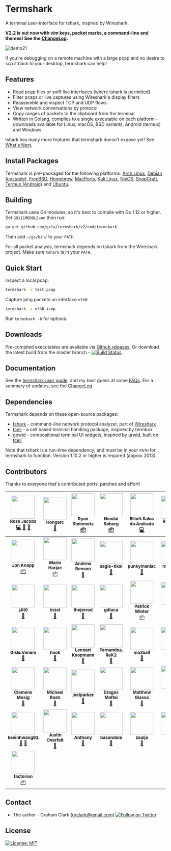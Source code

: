 [twitter-follow-url]: https://twitter.com/intent/follow?screen_name=termshark
[twitter-follow-img]: https://img.shields.io/twitter/follow/termshark.svg?style=social&label=Follow

# Termshark
A terminal user-interface for tshark, inspired by Wireshark.

**V2.2 is out now with vim keys, packet marks, a command-line and themes! See the [ChangeLog](CHANGELOG.md#changelog).**

![demo21](/../gh-pages/images/demo21.png?raw=true)

If you're debugging on a remote machine with a large pcap and no desire to scp it back to your desktop, termshark can help!

## Features

- Read pcap files or sniff live interfaces (where tshark is permitted)
- Filter pcaps or live captures using Wireshark's display filters
- Reassemble and inspect TCP and UDP flows
- View network conversations by protocol
- Copy ranges of packets to the clipboard from the terminal
- Written in Golang, compiles to a single executable on each platform - downloads available for Linux, macOS, BSD variants, Android (termux) and Windows

tshark has many more features that termshark doesn't expose yet! See [What's Next](docs/FAQ.md#whats-next).

## Install Packages

Termshark is pre-packaged for the following platforms: [Arch Linux](docs/Packages.md#arch-linux), [Debian (unstable)](docs/Packages.md#debian), [FreeBSD](docs/Packages.md#freebsd), [Homebrew](docs/Packages.md#homebrew), [MacPorts](docs/Packages.md#macports), [Kali Linux](docs/Packages.md#kali-linux), [NixOS](docs/Packages.md#nixos), [SnapCraft](docs/Packages.md#snapcraft), [Termux (Android)](docs/Packages.md#termux-android) and [Ubuntu](docs/Packages.md#ubuntu).

## Building

Termshark uses Go modules, so it's best to compile with Go 1.12 or higher. Set `GO111MODULE=on` then run:

```bash
go get github.com/gcla/termshark/v2/cmd/termshark
```
Then add ```~/go/bin/``` to your ```PATH```.

For all packet analysis, termshark depends on tshark from the Wireshark project. Make sure ```tshark``` is in your ```PATH```.

## Quick Start

Inspect a local pcap:

```bash
termshark -r test.pcap
```

Capture ping packets on interface ```eth0```:

```bash
termshark -i eth0 icmp
```

Run ```termshark -h``` for options.

## Downloads

Pre-compiled executables are available via [Github releases](https://github.com/gcla/termshark/releases). Or download the latest build from the master branch - [![Build Status](https://travis-ci.org/gcla/termshark.svg?branch=master)](https://travis-ci.org/gcla/termshark).

## Documentation

See the [termshark user guide](docs/UserGuide.md), and my best guess at some [FAQs](docs/FAQ.md). For a summary of updates, see the [ChangeLog](CHANGELOG.md#changelog).

## Dependencies

Termshark depends on these open-source packages:

- [tshark](https://www.wireshark.org/docs/man-pages/tshark.html) - command-line network protocol analyzer, part of [Wireshark](https://wireshark.org)
- [tcell](https://github.com/gdamore/tcell) - a cell based terminal handling package, inspired by termbox
- [gowid](https://github.com/gcla/gowid) - compositional terminal UI widgets, inspired by [urwid](http://urwid.org), built on [tcell](https://github.com/gdamore/tcell)

Note that tshark is a run-time dependency, and must be in your ```PATH``` for termshark to function.  Version 1.10.2 or higher is required (approx 2013).

## Contributors

Thanks to everyone that's contributed ports, patches and effort!

<!-- ALL-CONTRIBUTORS-LIST:START - Do not remove or modify this section -->
<!-- prettier-ignore -->
| [<img src="https://avatars0.githubusercontent.com/u/10995145?v=4" width="72px;"/><br /><sub><b>Ross Jacobs</b></sub>](https://swit.sh)<br />[💻](https://github.com/gcla/termshark/commits?author=pocc "Code") [🐛](https://github.com/gcla/termshark/issues?q=author%3Apocc "Bug reports") [📓](#userTesting-pocc "User Testing") | [<img src="https://avatars1.githubusercontent.com/u/19208123?v=4" width="72px;"/><br /><sub><b>Hongarc</b></sub>](https://github.com/Hongarc)<br />[📖](https://github.com/gcla/termshark/commits?author=Hongarc "Documentation") | [<img src="https://avatars0.githubusercontent.com/u/1676702?v=4" width="72px;"/><br /><sub><b>Ryan Steinmetz</b></sub>](https://github.com/zi0r)<br />[📦](#platform-zi0r "Packaging/porting to new platform") | [<img src="https://avatars2.githubusercontent.com/u/8722223?v=4" width="72px;"/><br /><sub><b>Nicolai Søborg</b></sub>](https://søb.org/)<br />[📦](#platform-NicolaiSoeborg "Packaging/porting to new platform") | [<img src="https://avatars2.githubusercontent.com/u/302469?v=4" width="72px;"/><br /><sub><b>Elliott Sales de Andrade</b></sub>](https://qulogic.gitlab.io/)<br />[💻](https://github.com/gcla/termshark/commits?author=QuLogic "Code") | [<img src="https://avatars2.githubusercontent.com/u/2960312?v=4" width="72px;"/><br /><sub><b>Romanos</b></sub>](http://rski.github.io)<br />[💻](https://github.com/gcla/termshark/commits?author=rski "Code") | [<img src="https://avatars0.githubusercontent.com/u/22612345?v=4" width="72px;"/><br /><sub><b>Denys</b></sub>](https://github.com/denyspozniak)<br />[🐛](https://github.com/gcla/termshark/issues?q=author%3Adenyspozniak "Bug reports") | [<img src="https://avatars1.githubusercontent.com/u/7629150?v=4" width="72px;"/><br /><sub><b>jerry73204</b></sub>](https://github.com/jerry73204)<br />[📦](#platform-jerry73204 "Packaging/porting to new platform") |
| :---: | :---: | :---: | :---: | :---: | :---: | :---: | :---: |
| [<img src="https://avatars1.githubusercontent.com/u/578515?v=4" width="72px;"/><br /><sub><b>Jon Knapp</b></sub>](http://thann.github.com)<br />[📦](#platform-Thann "Packaging/porting to new platform") | [<img src="https://avatars2.githubusercontent.com/u/2997453?v=4" width="72px;"/><br /><sub><b>Mario Harjac</b></sub>](https://github.com/mharjac)<br />[📦](#platform-mharjac "Packaging/porting to new platform") | [<img src="https://avatars1.githubusercontent.com/u/227317?v=4" width="72px;"/><br /><sub><b>Andrew Benson</b></sub>](https://github.com/abenson)<br />[🐛](https://github.com/gcla/termshark/issues?q=author%3Aabenson "Bug reports") | [<img src="https://avatars2.githubusercontent.com/u/46102019?v=4" width="72px;"/><br /><sub><b>sagis-tikal</b></sub>](https://github.com/sagis-tikal)<br />[🐛](https://github.com/gcla/termshark/issues?q=author%3Asagis-tikal "Bug reports") | [<img src="https://avatars2.githubusercontent.com/u/9916797?v=4" width="72px;"/><br /><sub><b>punkymaniac</b></sub>](https://github.com/punkymaniac)<br />[🐛](https://github.com/gcla/termshark/issues?q=author%3Apunkymaniac "Bug reports") | [<img src="https://avatars3.githubusercontent.com/u/9482568?v=4" width="72px;"/><br /><sub><b>msenturk</b></sub>](https://github.com/msenturk)<br />[🐛](https://github.com/gcla/termshark/issues?q=author%3Amsenturk "Bug reports") | [<img src="https://avatars3.githubusercontent.com/u/50872?v=4" width="72px;"/><br /><sub><b>Sandor Szücs</b></sub>](https://github.com/szuecs)<br />[🐛](https://github.com/gcla/termshark/issues?q=author%3Aszuecs "Bug reports") | [<img src="https://avatars1.githubusercontent.com/u/9713907?v=4" width="72px;"/><br /><sub><b>Dawid Dziurla</b></sub>](https://github.com/dawidd6)<br />[🐛](https://github.com/gcla/termshark/issues?q=author%3Adawidd6 "Bug reports") [📦](#platform-dawidd6 "Packaging/porting to new platform") |
| [<img src="https://avatars1.githubusercontent.com/u/23521148?v=4" width="72px;"/><br /><sub><b>jJit0</b></sub>](https://github.com/jJit0)<br />[🐛](https://github.com/gcla/termshark/issues?q=author%3AjJit0 "Bug reports") | [<img src="https://avatars3.githubusercontent.com/u/20195547?v=4" width="72px;"/><br /><sub><b>inzel</b></sub>](http://colinrogers001.com)<br />[🐛](https://github.com/gcla/termshark/issues?q=author%3Ainzel "Bug reports") | [<img src="https://avatars1.githubusercontent.com/u/25254103?v=4" width="72px;"/><br /><sub><b>thejerrod</b></sub>](https://github.com/thejerrod)<br />[🤔](#ideas-thejerrod "Ideas, Planning, & Feedback") | [<img src="https://avatars3.githubusercontent.com/u/12004506?v=4" width="72px;"/><br /><sub><b>gdluca</b></sub>](https://github.com/gdluca)<br />[🐛](https://github.com/gcla/termshark/issues?q=author%3Agdluca "Bug reports") | [<img src="https://avatars2.githubusercontent.com/u/6016963?v=4" width="72px;"/><br /><sub><b>Patrick Winter</b></sub>](https://github.com/winpat)<br />[📦](#platform-winpat "Packaging/porting to new platform") | [<img src="https://avatars0.githubusercontent.com/u/795303?v=4" width="72px;"/><br /><sub><b>Robert Larsen</b></sub>](https://github.com/RobertLarsen)<br />[🤔](#ideas-RobertLarsen "Ideas, Planning, & Feedback") [📓](#userTesting-RobertLarsen "User Testing") | [<img src="https://avatars0.githubusercontent.com/u/6178510?v=4" width="72px;"/><br /><sub><b>MinJae Kwon</b></sub>](https://mingrammer.com)<br />[🐛](https://github.com/gcla/termshark/issues?q=author%3Amingrammer "Bug reports") | [<img src="https://avatars2.githubusercontent.com/u/4526565?v=4" width="72px;"/><br /><sub><b>the-c0d3r</b></sub>](https://github.com/the-c0d3r)<br />[🤔](#ideas-the-c0d3r "Ideas, Planning, & Feedback") |
| [<img src="https://avatars0.githubusercontent.com/u/945271?v=4" width="72px;"/><br /><sub><b>Gisle Vanem</b></sub>](https://github.com/gvanem)<br />[🐛](https://github.com/gcla/termshark/issues?q=author%3Agvanem "Bug reports") | [<img src="https://avatars1.githubusercontent.com/u/31825993?v=4" width="72px;"/><br /><sub><b>hook</b></sub>](https://github.com/hook-s3c)<br />[🐛](https://github.com/gcla/termshark/issues?q=author%3Ahook-s3c "Bug reports") | [<img src="https://avatars0.githubusercontent.com/u/35022?v=4" width="72px;"/><br /><sub><b>Lennart Koopmann</b></sub>](https://twitter.com/_lennart)<br />[🤔](#ideas-lennartkoopmann "Ideas, Planning, & Feedback") | [<img src="https://avatars1.githubusercontent.com/u/5316229?v=4" width="72px;"/><br /><sub><b>Fernandez, ReK2</b></sub>](https://keybase.io/cfernandez)<br />[🐛](https://github.com/gcla/termshark/issues?q=author%3AReK2Fernandez "Bug reports") | [<img src="https://avatars2.githubusercontent.com/u/22456251?v=4" width="72px;"/><br /><sub><b>mazball</b></sub>](https://github.com/mazball)<br />[🤔](#ideas-mazball "Ideas, Planning, & Feedback") | [<img src="https://avatars1.githubusercontent.com/u/5494665?v=4" width="72px;"/><br /><sub><b>wfailla</b></sub>](https://github.com/wfailla)<br />[🤔](#ideas-wfailla "Ideas, Planning, & Feedback") | [<img src="https://avatars3.githubusercontent.com/u/1034762?v=4" width="72px;"/><br /><sub><b>荣怡</b></sub>](https://github.com/rongyi)<br />[🤔](#ideas-rongyi "Ideas, Planning, & Feedback") | [<img src="https://avatars1.githubusercontent.com/u/55452713?v=4" width="72px;"/><br /><sub><b>thebyrdman-git</b></sub>](https://github.com/thebyrdman-git)<br />[🐛](https://github.com/gcla/termshark/issues?q=author%3Athebyrdman-git "Bug reports") |
| [<img src="https://avatars2.githubusercontent.com/u/32590522?v=4" width="72px;"/><br /><sub><b>Clemens Mosig</b></sub>](http://www.mi.fu-berlin.de/en/inf/groups/ilab/members/mosig.html)<br />[🐛](https://github.com/gcla/termshark/issues?q=author%3Acmosig "Bug reports") | [<img src="https://avatars3.githubusercontent.com/u/380228?v=4" width="72px;"/><br /><sub><b>Michael Rash</b></sub>](http://www.cipherdyne.org/)<br />[📓](#userTesting-mrash "User Testing") | [<img src="https://avatars3.githubusercontent.com/u/136451?v=4" width="72px;"/><br /><sub><b>joelparker</b></sub>](https://github.com/joelparker)<br />[📓](#userTesting-joelparker "User Testing") | [<img src="https://avatars1.githubusercontent.com/u/15351028?v=4" width="72px;"/><br /><sub><b>Dragos Maftei</b></sub>](https://github.com/dragosmaftei)<br />[🤔](#ideas-dragosmaftei "Ideas, Planning, & Feedback") | [<img src="https://avatars1.githubusercontent.com/u/8325672?v=4" width="72px;"/><br /><sub><b>Matthew Giassa</b></sub>](http://www.giassa.net)<br />[🤔](#ideas-IAXES "Ideas, Planning, & Feedback") | [<img src="https://avatars0.githubusercontent.com/u/1402071?v=4" width="72px;"/><br /><sub><b>Sean Abbott</b></sub>](https://github.com/sean-abbott)<br />[📦](#platform-sean-abbott "Packaging/porting to new platform") | [<img src="https://avatars1.githubusercontent.com/u/36017?v=4" width="72px;"/><br /><sub><b>Vincent Wang</b></sub>](http://www.linsong.org)<br />[🤔](#ideas-linsong "Ideas, Planning, & Feedback") | [<img src="https://avatars3.githubusercontent.com/u/12042284?v=4" width="72px;"/><br /><sub><b>piping</b></sub>](https://github.com/Piping)<br />[🤔](#ideas-Piping "Ideas, Planning, & Feedback") |
| [<img src="https://avatars0.githubusercontent.com/u/17562139?v=4" width="72px;"/><br /><sub><b>kevinhwang91</b></sub>](https://github.com/kevinhwang91)<br />[🤔](#ideas-kevinhwang91 "Ideas, Planning, & Feedback") [🐛](https://github.com/gcla/termshark/issues?q=author%3Akevinhwang91 "Bug reports") | [<img src="https://avatars0.githubusercontent.com/u/936126?v=4" width="72px;"/><br /><sub><b>Justin Overfelt</b></sub>](https://jbo.io)<br />[🤔](#ideas-jboverfelt "Ideas, Planning, & Feedback") | [<img src="https://avatars3.githubusercontent.com/u/1447613?v=4" width="72px;"/><br /><sub><b>Anthony</b></sub>](https://github.com/loudsong)<br />[🤔](#ideas-loudsong "Ideas, Planning, & Feedback") | [<img src="https://avatars2.githubusercontent.com/u/50369643?v=4" width="72px;"/><br /><sub><b>basondole</b></sub>](https://github.com/basondole)<br />[🐛](https://github.com/gcla/termshark/issues?q=author%3Abasondole "Bug reports") | [<img src="https://avatars1.githubusercontent.com/u/10187203?v=4" width="72px;"/><br /><sub><b>zoulja</b></sub>](https://github.com/zoulja)<br />[🐛](https://github.com/gcla/termshark/issues?q=author%3Azoulja "Bug reports") | [<img src="https://avatars.githubusercontent.com/u/7213207?v=4" width="72px;"/><br /><sub><b>freddii</b></sub>](https://github.com/freddii)<br />[🐛](https://github.com/gcla/termshark/issues?q=author%3Afreddii "Bug reports") | [<img src="https://avatars.githubusercontent.com/u/1622278?v=4" width="72px;"/><br /><sub><b>Thord Setsaas</b></sub>](https://github.com/thordy)<br />[📖](https://github.com/gcla/termshark/commits?author=thordy "Documentation") | [<img src="https://avatars.githubusercontent.com/u/47436522?v=4" width="72px;"/><br /><sub><b>deliciouslytyped</b></sub>](https://github.com/deliciouslytyped)<br />[🐛](https://github.com/gcla/termshark/issues?q=author%3Adeliciouslytyped "Bug reports") |
| [<img src="https://avatars.githubusercontent.com/u/40322086?v=4" width="72px;"/><br /><sub><b>factorion</b></sub>](https://github.com/factorion)<br />[📦](#platform-factorion "Packaging/porting to new platform") |
<!-- ALL-CONTRIBUTORS-LIST:END -->

## Contact

- The author - Graham Clark (grclark@gmail.com) [![Follow on Twitter][twitter-follow-img]][twitter-follow-url]

## License

[![License: MIT](https://img.shields.io/github/license/gcla/termshark.svg?color=yellow)](LICENSE)
